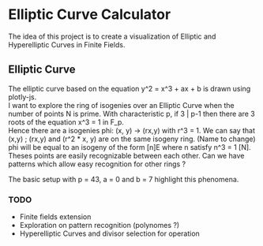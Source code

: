 # Elliptic Curve Calculator

The idea of this project is to create a visualization of Elliptic and Hyperelliptic Curves in Finite Fields.


## Elliptic Curve

The elliptic curve based on the equation y^2 = x^3 + ax + b is drawn using plotly-js.  
I want to explore the ring of isogenies over an Elliptic Curve when the number of points N is prime. 
With characteristic p, if 3 | p-1 then there are 3 roots of the equation x^3 = 1 in F_p.  
Hence there are a isogenies phi: (x, y) -> (rx,y) with r^3 = 1. 
We can say that (x,y) ; (rx,y) and (r^2 * x, y) are on the same isogeny ring. (Name to change)
phi will be equal to an isogeny of the form [n]E where n satisfy n^3 = 1 [N].  
Theses points are easily recognizable between each other. Can we have patterns which allow easy recognition for other rings ?  

The basic setup with p = 43, a = 0 and b = 7 highlight this phenomena. 

### TODO 

- Finite fields extension
- Exploration on pattern recognition (polynomes ?)
- Hyperelliptic Curves and divisor selection for operation